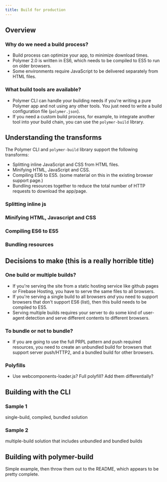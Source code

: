 ```yaml
---
title: Build for production
---
```


<!-- toc -->

## Overview

### Why do we need  a build process?

* Build process can optimize your app, to minimize download times.
* Polymer 2.0 is written in ES6, which needs to be compiled to ES5 to run on older browsers.
* Some environments require JavaScript to be delivered separately from HTML files. 

### What build tools are available?
* Polymer CLI can handle your building needs if you're writing a pure Polymer app and not using any other tools. You just need to write a build configuration file (`polymer.json`).
* If you need a custom build process, for example, to integrate another tool into your build chain, you can use the `polymer-build` library. 

## Understanding the transforms

The Polymer CLI and `polymer-build` library support the following transforms:

* Splitting inline JavaScript and CSS from HTML files. 
* Minifying HTML, JavaScript and CSS.
* Compiling ES6 to ES5. (some material on this in the existing browser support page.)
* Bundling resources together to reduce the total number of HTTP requests to download the app/page.

### Splitting inline js

### Minifying HTML, Javascript and CSS

### Compiling ES6 to ES5

### Bundling resources

## Decisions to make (this is a really horrible title)

### One build or multiple builds?
* If you're serving the site from a static hosting service like github pages or Firebase Hosting, you have to serve the same files to all browsers. 
* If you're serving a single build to all browsers _and_ you need to support browsers that don't support ES6 (list), then this build needs to be compiled to ES5.
* Serving multiple builds requires your server to do some kind of user-agent detection and serve different contents to different browsers.

### To bundle or not to bundle?
* If you are going to use the full PRPL pattern and push required resources, you need to create an unbundled build for browsers that support server push/HTTP2, and a bundled build for other browsers.

### Polyfills
* Use webcomponents-loader.js? Full polyfill? Add them differentially?

## Building with the CLI

### Sample 1

single-build, compiled, bundled solution

### Sample 2

multiple-build solution that includes unbundled and bundled builds

## Building with polymer-build

Simple example, then throw them out to the README, which appears to be pretty complete.
